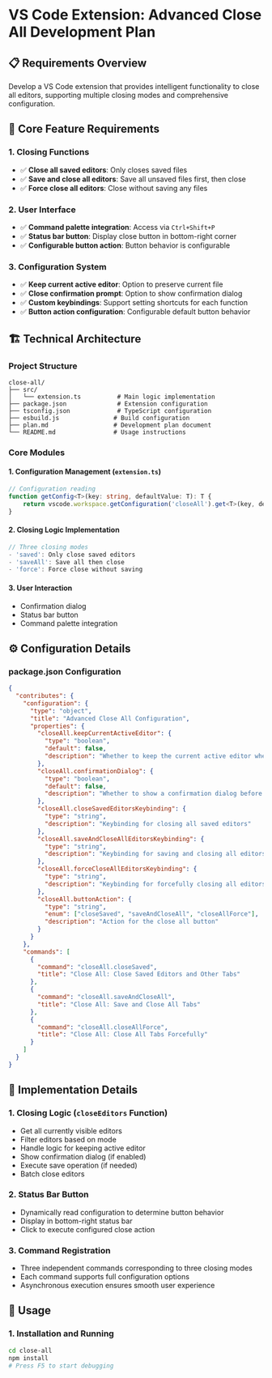 # VS Code Extension: Advanced Close All Development Plan

## 📋 Requirements Overview
Develop a VS Code extension that provides intelligent functionality to close all editors, supporting multiple closing modes and comprehensive configuration.

## 🎯 Core Feature Requirements

### 1. Closing Functions
- ✅ **Close all saved editors**: Only closes saved files
- ✅ **Save and close all editors**: Save all unsaved files first, then close
- ✅ **Force close all editors**: Close without saving any files

### 2. User Interface
- ✅ **Command palette integration**: Access via `Ctrl+Shift+P`
- ✅ **Status bar button**: Display close button in bottom-right corner
- ✅ **Configurable button action**: Button behavior is configurable

### 3. Configuration System
- ✅ **Keep current active editor**: Option to preserve current file
- ✅ **Close confirmation prompt**: Option to show confirmation dialog
- ✅ **Custom keybindings**: Support setting shortcuts for each function
- ✅ **Button action configuration**: Configurable default button behavior

## 🏗️ Technical Architecture

### Project Structure
```
close-all/
├── src/
│   └── extension.ts          # Main logic implementation
├── package.json              # Extension configuration
├── tsconfig.json             # TypeScript configuration
├── esbuild.js               # Build configuration
├── plan.md                  # Development plan document
└── README.md                # Usage instructions
```

### Core Modules

#### 1. Configuration Management (`extension.ts`)
```typescript
// Configuration reading
function getConfig<T>(key: string, defaultValue: T): T {
    return vscode.workspace.getConfiguration('closeAll').get<T>(key, defaultValue);
}
```

#### 2. Closing Logic Implementation
```typescript
// Three closing modes
- 'saved': Only close saved editors
- 'saveAll': Save all then close
- 'force': Force close without saving
```

#### 3. User Interaction
- Confirmation dialog
- Status bar button
- Command palette integration

## ⚙️ Configuration Details

### package.json Configuration
```json
{
  "contributes": {
    "configuration": {
      "type": "object",
      "title": "Advanced Close All Configuration",
      "properties": {
        "closeAll.keepCurrentActiveEditor": {
          "type": "boolean",
          "default": false,
          "description": "Whether to keep the current active editor when closing all editors"
        },
        "closeAll.confirmationDialog": {
          "type": "boolean",
          "default": false,
          "description": "Whether to show a confirmation dialog before closing all editors"
        },
        "closeAll.closeSavedEditorsKeybinding": {
          "type": "string",
          "description": "Keybinding for closing all saved editors"
        },
        "closeAll.saveAndCloseAllEditorsKeybinding": {
          "type": "string",
          "description": "Keybinding for saving and closing all editors"
        },
        "closeAll.forceCloseAllEditorsKeybinding": {
          "type": "string",
          "description": "Keybinding for forcefully closing all editors"
        },
        "closeAll.buttonAction": {
          "type": "string",
          "enum": ["closeSaved", "saveAndCloseAll", "closeAllForce"],
          "description": "Action for the close all button"
        }
      }
    },
    "commands": [
      {
        "command": "closeAll.closeSaved",
        "title": "Close All: Close Saved Editors and Other Tabs"
      },
      {
        "command": "closeAll.saveAndCloseAll",
        "title": "Close All: Save and Close All Tabs"
      },
      {
        "command": "closeAll.closeAllForce",
        "title": "Close All: Close All Tabs Forcefully"
      }
    ]
  }
}
```

## 🔧 Implementation Details

### 1. Closing Logic (`closeEditors` Function)
- Get all currently visible editors
- Filter editors based on mode
- Handle logic for keeping active editor
- Show confirmation dialog (if enabled)
- Execute save operation (if needed)
- Batch close editors

### 2. Status Bar Button
- Dynamically read configuration to determine button behavior
- Display in bottom-right status bar
- Click to execute configured close action

### 3. Command Registration
- Three independent commands corresponding to three closing modes
- Each command supports full configuration options
- Asynchronous execution ensures smooth user experience

## 🚀 Usage

### 1. Installation and Running
```bash
cd close-all
npm install
# Press F5 to start debugging
```

